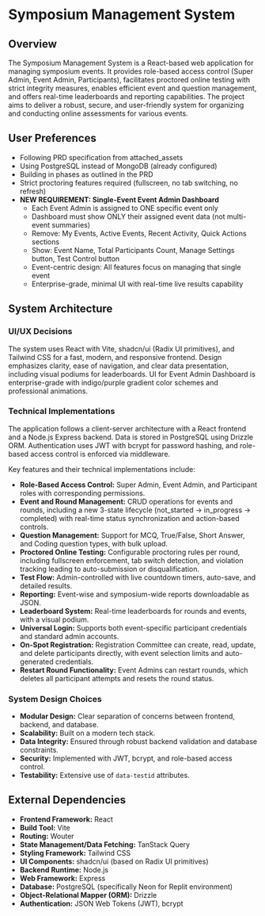 # Symposium Management System

## Overview
The Symposium Management System is a React-based web application for managing symposium events. It provides role-based access control (Super Admin, Event Admin, Participants), facilitates proctored online testing with strict integrity measures, enables efficient event and question management, and offers real-time leaderboards and reporting capabilities. The project aims to deliver a robust, secure, and user-friendly system for organizing and conducting online assessments for various events.

## User Preferences
- Following PRD specification from attached_assets
- Using PostgreSQL instead of MongoDB (already configured)
- Building in phases as outlined in the PRD
- Strict proctoring features required (fullscreen, no tab switching, no refresh)
- **NEW REQUIREMENT: Single-Event Event Admin Dashboard**
  - Each Event Admin is assigned to ONE specific event only
  - Dashboard must show ONLY their assigned event data (not multi-event summaries)
  - Remove: My Events, Active Events, Recent Activity, Quick Actions sections
  - Show: Event Name, Total Participants Count, Manage Settings button, Test Control button
  - Event-centric design: All features focus on managing that single event
  - Enterprise-grade, minimal UI with real-time live results capability

## System Architecture

### UI/UX Decisions
The system uses React with Vite, shadcn/ui (Radix UI primitives), and Tailwind CSS for a fast, modern, and responsive frontend. Design emphasizes clarity, ease of navigation, and clear data presentation, including visual podiums for leaderboards. UI for Event Admin Dashboard is enterprise-grade with indigo/purple gradient color schemes and professional animations.

### Technical Implementations
The application follows a client-server architecture with a React frontend and a Node.js Express backend. Data is stored in PostgreSQL using Drizzle ORM. Authentication uses JWT with bcrypt for password hashing, and role-based access control is enforced via middleware.

Key features and their technical implementations include:
- **Role-Based Access Control:** Super Admin, Event Admin, and Participant roles with corresponding permissions.
- **Event and Round Management:** CRUD operations for events and rounds, including a new 3-state lifecycle (not_started → in_progress → completed) with real-time status synchronization and action-based controls.
- **Question Management:** Support for MCQ, True/False, Short Answer, and Coding question types, with bulk upload.
- **Proctored Online Testing:** Configurable proctoring rules per round, including fullscreen enforcement, tab switch detection, and violation tracking leading to auto-submission or disqualification.
- **Test Flow:** Admin-controlled with live countdown timers, auto-save, and detailed results.
- **Reporting:** Event-wise and symposium-wide reports downloadable as JSON.
- **Leaderboard System:** Real-time leaderboards for rounds and events, with a visual podium.
- **Universal Login:** Supports both event-specific participant credentials and standard admin accounts.
- **On-Spot Registration:** Registration Committee can create, read, update, and delete participants directly, with event selection limits and auto-generated credentials.
- **Restart Round Functionality:** Event Admins can restart rounds, which deletes all participant attempts and resets the round status.

### System Design Choices
- **Modular Design:** Clear separation of concerns between frontend, backend, and database.
- **Scalability:** Built on a modern tech stack.
- **Data Integrity:** Ensured through robust backend validation and database constraints.
- **Security:** Implemented with JWT, bcrypt, and role-based access control.
- **Testability:** Extensive use of `data-testid` attributes.

## External Dependencies
- **Frontend Framework:** React
- **Build Tool:** Vite
- **Routing:** Wouter
- **State Management/Data Fetching:** TanStack Query
- **Styling Framework:** Tailwind CSS
- **UI Components:** shadcn/ui (based on Radix UI primitives)
- **Backend Runtime:** Node.js
- **Web Framework:** Express
- **Database:** PostgreSQL (specifically Neon for Replit environment)
- **Object-Relational Mapper (ORM):** Drizzle
- **Authentication:** JSON Web Tokens (JWT), bcrypt